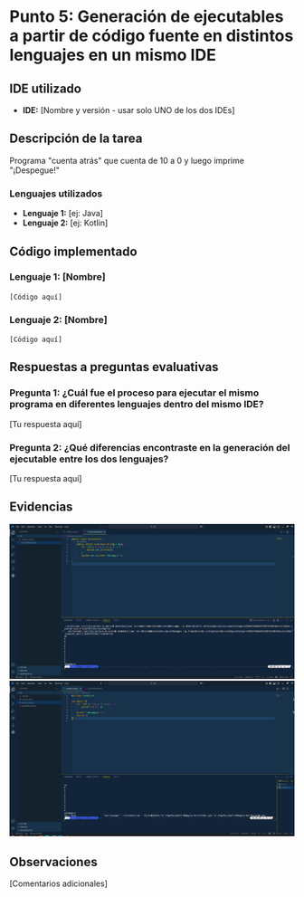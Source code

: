 # Punto 5: Generación de ejecutables a partir de código fuente en distintos lenguajes en un mismo IDE

## IDE utilizado
- **IDE:** [Nombre y versión - usar solo UNO de los dos IDEs]

## Descripción de la tarea
Programa "cuenta atrás" que cuenta de 10 a 0 y luego imprime "¡Despegue!"

### Lenguajes utilizados
- **Lenguaje 1:** [ej: Java]
- **Lenguaje 2:** [ej: Kotlin]

## Código implementado

### Lenguaje 1: [Nombre]
```[lenguaje]
[Código aquí]
```

### Lenguaje 2: [Nombre]
```[lenguaje]
[Código aquí]
```

## Respuestas a preguntas evaluativas

### Pregunta 1: ¿Cuál fue el proceso para ejecutar el mismo programa en diferentes lenguajes dentro del mismo IDE?
[Tu respuesta aquí]

### Pregunta 2: ¿Qué diferencias encontraste en la generación del ejecutable entre los dos lenguajes?
[Tu respuesta aquí]

## Evidencias
![Ejecución en lenguaje 1](../DBH/capturas/punto5_lenguaje1_ejecucion.png)
![Ejecución en lenguaje 2](../DBH/capturas/punto5_lenguaje2_ejecucion.png)

## Observaciones
[Comentarios adicionales]
